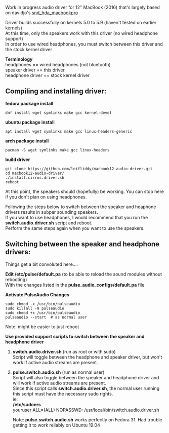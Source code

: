 Work in progress audio driver for 12" MacBook (2016) that's largely based on davidjo's [snd_hda_macbookpro](https://github.com/davidjo/snd_hda_macbookpro)  

Driver builds successfully on kernels 5.0 to 5.9 (haven't tested on earlier kernels)  
At this time, only the speakers work with this driver (no wired headphone support)  
In order to use wired headphones, you must switch between this driver and the stock kernel driver  

**Terminology**   
headphones == wired headphones (not bluetooth)  
speaker driver == this driver   
headphone driver == stock kernel driver  


Compiling and installing driver:
-------------

**fedora package install**
```
dnf install wget symlinks make gcc kernel-devel
```
**ubuntu package install**  
```
apt install wget symlinks make gcc linux-headers-generic
```
**arch package install**  
```
pacman -S wget symlinks make gcc linux-headers
```
**build driver**  
```
git clone https://github.com/leifliddy/macbook12-audio-driver.git  
cd macbook12-audio-driver/
./install.cirrus.driver.sh
reboot
```

At this point, the speakers should (hopefully) be working. You can stop here if you don't plan on using headphones.

Following the steps below to switch between the speaker and heaphone drivers results in subpar sounding speakers.  
If you want to use headphones, I would recommend that you run the **switch.audio.driver.sh** script and reboot.  
Perform the same steps again when you want to use the speakers.  


Switching between the speaker and headphone drivers:
-----------
Things get a bit convoluted here....


**Edit /etc/pulse/default.pa**  (to be able to reload the sound modules without rebooting)  
   With the changes listed in the **pulse_audio_configs/default.pa** file

**Activate PulseAudio Changes**  
```
sudo chmod -x /usr/bin/pulseaudio
sudo killall -9 pulseaudio
sudo chmod +x /usr/bin/pulseaudio
pulseaudio --start  # as normal user
```
Note: might be easier to just reboot  


**Use provided support scripts to switch between the speaker and headphone driver**  
1. **switch.audio.driver.sh** (run as root or with sudo)  
   Script will toggle between the headphone and speaker driver, but won't work if active audio streams are present.  


2. **pulse.switch.audio.sh** (run as normal user)  
   Script will also toggle between the speaker and headphone driver and will work if active audio streams are present.   
   Since this script calls **switch.audio.driver.sh**, the normal user running this script must have the necessary sudo rights.  
   ie:  
   **/etc/sudoers**   
   youruser ALL=(ALL) NOPASSWD: /usr/local/bin/switch.audio.driver.sh 

   Note: **pulse.switch.audio.sh** works perfectly on Fedora 31. Had trouble getting it to work reliably on Ubuntu 19.04  
